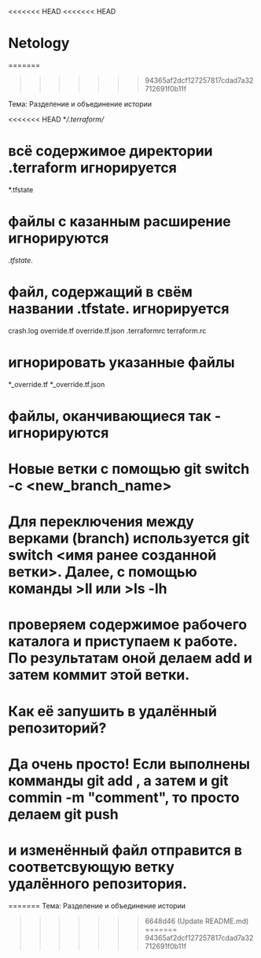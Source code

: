 <<<<<<< HEAD
<<<<<<< HEAD
# Netology
=======
>>>>>>> 94365af2dcf127257817cdad7a32712691f0b11f

Тема: Разделение и объединение истории

<<<<<<< HEAD
**/.terraform/*
# всё содержимое директории .terraform игнорируется

*.tfstate 
# файлы с казанным расширение игнорируются

*.tfstate.*
# файл, содержащий в свём названии .tfstate. игнорируется

crash.log
override.tf
override.tf.json
.terraformrc
terraform.rc
# игнорировать указанные файлы

*_override.tf
*_override.tf.json
# файлы, оканчивающиеся так - игнорируются

# Новые ветки с помощью git switch -c <new_branch_name> <tag>

# Для переключения между верками (branch) используется git switch <имя ранее созданной ветки>. Далее, с помощью команды >ll или >ls -lh 
# проверяем содержимое рабочего каталога и приступаем к работе. По результатам оной делаем add и затем коммит этой ветки.
# Как её запушить в удалённый репозиторий?
# Да очень просто! Если выполнены комманды git add <filename> , а затем и git commin -m "comment", то просто делаем git push
# и изменённый файл отправится в соответсвующую ветку удалённого репозитория.
=======
Тема: Разделение и объединение истории
>>>>>>> 6648d46 (Update README.md)
=======
>>>>>>> 94365af2dcf127257817cdad7a32712691f0b11f
